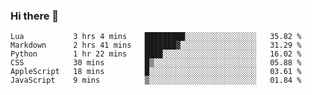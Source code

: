 ### Hi there 👋

<!--
**gustavkrist/gustavkrist** is a ✨ _special_ ✨ repository because its `README.md` (this file) appears on your GitHub profile.

Here are some ideas to get you started:

- 🔭 I’m currently working on ...
- 🌱 I’m currently learning ...
- 👯 I’m looking to collaborate on ...
- 🤔 I’m looking for help with ...
- 💬 Ask me about ...
- 📫 How to reach me: ...
- 😄 Pronouns: ...
- ⚡ Fun fact: ...
-->

<!--START_SECTION:waka-->

```text
Lua           3 hrs 4 mins    █████████░░░░░░░░░░░░░░░░   35.82 %
Markdown      2 hrs 41 mins   ███████▓░░░░░░░░░░░░░░░░░   31.29 %
Python        1 hr 22 mins    ████░░░░░░░░░░░░░░░░░░░░░   16.02 %
CSS           30 mins         █▒░░░░░░░░░░░░░░░░░░░░░░░   05.88 %
AppleScript   18 mins         █░░░░░░░░░░░░░░░░░░░░░░░░   03.61 %
JavaScript    9 mins          ▒░░░░░░░░░░░░░░░░░░░░░░░░   01.84 %
```

<!--END_SECTION:waka-->

